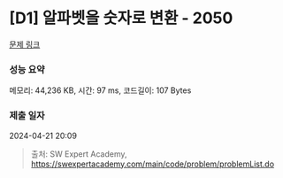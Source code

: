 # [D1] 알파벳을 숫자로 변환 - 2050 

[문제 링크](https://swexpertacademy.com/main/code/problem/problemDetail.do?contestProbId=AV5QLGxKAzQDFAUq) 

### 성능 요약

메모리: 44,236 KB, 시간: 97 ms, 코드길이: 107 Bytes

### 제출 일자

2024-04-21 20:09



> 출처: SW Expert Academy, https://swexpertacademy.com/main/code/problem/problemList.do